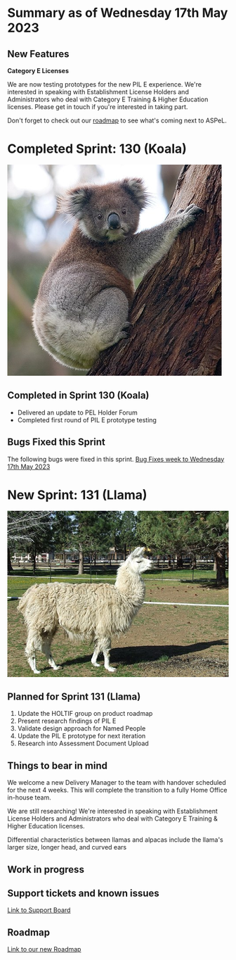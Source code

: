 # Summary as of Wednesday 17th May 2023

## New Features

**Category E Licenses**

We are now testing prototypes for the new PIL E experience. We're interested in speaking with Establishment License Holders and Administrators who deal with Category E Training & Higher Education licenses. Please get in touch if you're interested in taking part.

Don't forget to check out our [roadmap](https://roadmap.prodpad.com/937455be-8d08-11ed-aa53-2a7db0eb1d9c) to see what's coming next to ASPeL.

# Completed Sprint: 130 (Koala)
![Photo by DAVID ILIFF. License: CC BY-SA 3.0](graphs/Koala_climbing_tree.jpg)

## Completed in Sprint 130 (Koala)
* Delivered an update to PEL Holder Forum
* Completed first round of PIL E prototype testing

## Bugs Fixed this Sprint
The following bugs were fixed in this sprint.
[Bug Fixes week to Wednesday 17th May 2023](graphs/Bugs17052023.png)


# New Sprint: 131 (Llama)

![Photo by: Kim Foster, CC BY 2.0 <https://creativecommons.org/licenses/by/2.0>, via Wikimedia Commons](graphs/Domestic_llama_(2009-05-19).jpg)

## Planned for Sprint 131 (Llama)
1. Update the HOLTIF group on product roadmap 
2. Present research findings of PIL E 
3. Validate design approach for Named People
4. Update the PIL E prototype for next iteration
5. Research into Assessment Document Upload


## Things to bear in mind
We welcome a new Delivery Manager to the team with handover scheduled for the next 4 weeks. This will complete the transition to a fully Home Office in-house team.

We are still researching! We're interested in speaking with Establishment License Holders and Administrators who deal with Category E Training & Higher Education licenses.

Differential characteristics between llamas and alpacas include the llama's larger size, longer head, and curved ears


## Work in progress

## Support tickets and known issues
[Link to Support Board](https://collaboration.homeoffice.gov.uk/jira/secure/RapidBoard.jspa?rapidView=1717)


## Roadmap

[Link to our new Roadmap](https://roadmap.prodpad.com/937455be-8d08-11ed-aa53-2a7db0eb1d9c)
